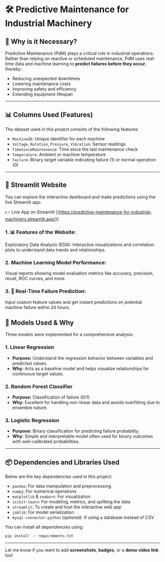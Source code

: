 # 🛠️ Predictive Maintenance for Industrial Machinery

## 📌 Why is it Necessary?

Predictive Maintenance (PdM) plays a critical role in industrial operations. Rather than relying on reactive or scheduled maintenance, PdM uses real-time data and machine learning to **predict failures before they occur**, thereby:
- Reducing unexpected downtimes
- Lowering maintenance costs
- Improving safety and efficiency
- Extending equipment lifespan

---

## 📊 Columns Used (Features)

The dataset used in this project consists of the following features:

- `MachineID`: Unique identifier for each machine
- `Voltage`, `Rotation`, `Pressure`, `Vibration`: Sensor readings
- `TimeSinceMaintenance`: Time since the last maintenance check
- `Temperature`: Ambient or machine temperature
- `Failure`: Binary target variable indicating failure (1) or normal operation (0)

---

## 🚀 Streamlit Website
You can explore the interactive dashboard and make predictions using the live Streamlit app:

👉 Live App on Streamlit [(https://predictive-maintenance-for-industrial-machinery.streamlit.app/)]

### 1. 📊 Features of the Website:
Exploratory Data Analysis (EDA):
Interactive visualizations and correlation plots to understand data trends and relationships.

### 2. Machine Learning Model Performance:
Visual reports showing model evaluation metrics like accuracy, precision, recall, ROC curves, and more.

### 3. 🔮 Real-Time Failure Prediction:
Input custom feature values and get instant predictions on potential machine failure within 24 hours.


## 🤖 Models Used & Why

Three models were implemented for a comprehensive analysis:

### 1. **Linear Regression**
- **Purpose:** Understand the regression behavior between variables and predicted values.
- **Why:** Acts as a baseline model and helps visualize relationships for continuous target values.

### 2. **Random Forest Classifier**
- **Purpose:** Classification of failure (0/1).
- **Why:** Excellent for handling non-linear data and avoids overfitting due to ensemble nature.

### 3. **Logistic Regression**
- **Purpose:** Binary classification for predicting failure probability.
- **Why:** Simple and interpretable model often used for binary outcomes with well-calibrated probabilities.

---

## 📦 Dependencies and Libraries Used

Below are the key dependencies used in this project:

- `pandas`: For data manipulation and preprocessing  
- `numpy`: For numerical operations  
- `matplotlib` & `seaborn`: For visualization  
- `scikit-learn`: For modeling, metrics, and splitting the data  
- `streamlit`: To create and host the interactive web app  
- `joblib`: For model serialization  
- `mysql-connector-python` *(optional)*: If using a database instead of CSV

You can install all dependencies using:

```bash
pip install -r requirements.txt
```

---

Let me know if you want to add **screenshots**, **badges**, or a **demo video link** too!

